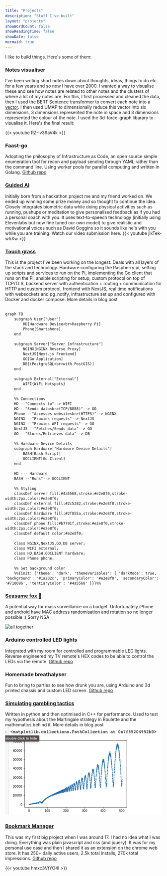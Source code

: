 ```yaml
---
title: "Projects"
description: "Stuff I've built"
layout: "projects"
showWordCount: false
showReadingTime: false
showDate: false
mermaid: true
---
```


I like to build things. Here's some of them:

### Notes visualiser

I've been writing short notes down about thoughts, ideas, things to do etc. for a few years and so now I have over 2000. I wanted a way to visualise these and see how notes are related to other notes and the clusters of where a lot of my notes are. For this, I first processed and cleaned the data, then I used the BERT Sentence transformer to convert each note into a [vector](https://en.wikipedia.org/wiki/Word_embedding). I then used UMAP to dimensionally reduce this vector into six dimensions, 3 dimensions represented the note in space and 3 dimensions represented the colour of the note. I used the 3d-force-graph libarary to visualise it. Here's the final result:

{{< youtube RZ-Iv39aV4k >}}

### Faast-go

Adopting the philosophy of Infrastructure as Code, an open source simple enumeration tool for recon and payload sending through YAML rather than the command line. Using worker pools for parallel computing and written in Golang. [Github repo](https://github.com/defectivemaker/faast-go)

### [Guided AI](https://guidedcoach.ai/)

Initially born from a hackathon project me and my friend worked on. We ended up winning some prize money and so thought to continue the idea. Closely integrates biometric data while doing physical activities such as running, pushups or meditation to give personalised feedback as if you had a personal coach with you. It uses text-to-speech technology (initially using Elevenlabs but now fine tuned our own model) to give realistic and motivational voices such as David Goggins so it sounds like he's with you while you are training. Watch our video submission here.
{{< youtube jlkTek-w5Xw >}}

### [Touch grass](/posts/touch-grass)

This is the project I've been working on the longest. Deals with all layers of the stack and technology. Hardware configuring the Raspberry pi, setting up scripts and services to run on the Pi, implementing the Go client that runs on the Pi, ansible scripting for setup, custom protocol on top of TCP/TLS, backend server with authentication + routing + communication for HTTP and custom protocol, frontend with NextJS, real time notifications with websockets and pg_notify, infrastructure set up and configured with Docker and docker compose.
More details in blog post

```mermaid

graph TB
    subgraph User["User"]
        HD[Hardware Device<br>Raspberry Pi]
        Phone[Smartphone]
    end

    subgraph Server["Server Infrastructure"]
        NGINX[NGINX Reverse Proxy]
        NextJS[Next.js Frontend]
        GO[Go Application]
        DB[(PostgreSQL<br>with PostGIS)]
    end

    subgraph External["External"]
        WIFI{WiFi Hotspots}
    end

    %% Connections
    HD --"Connects to"--> WIFI
    HD --"Sends data<br>(TCP/8888)"--> GO
    Phone --"Accesses website<br>(HTTPS)"--> NGINX
    NGINX --"Proxies requests"--> NextJS
    NGINX --"Proxies API requests"--> GO
    NextJS --"Fetches/Sends data"--> GO
    GO --"Stores/Retrieves data"--> DB

    %% Hardware Device Details
    subgraph Hardware["Hardware Device Details"]
        BASH[Bash Script]
        GOCLIENT[Go Client]
    end

    HD --- Hardware
    BASH --"Runs"--> GOCLIENT

    %% Styling
    classDef server fill:#4a5568,stroke:#e2e8f0,stroke-width:2px,color:#e2e8f0;
    classDef external fill:#2c5282,stroke:#e2e8f0,stroke-width:2px,color:#e2e8f0;
    classDef hardware fill:#2f855a,stroke:#e2e8f0,stroke-width:2px,color:#e2e8f0;
    classDef phone fill:#b7791f,stroke:#e2e8f0,stroke-width:2px,color:#e2e8f0;
    classDef default color:#e2e8f0;

    class NGINX,NextJS,GO,DB server;
    class WIFI external;
    class HD,BASH,GOCLIENT hardware;
    class Phone phone;

    %% Set background color
    %%{init: {'theme': 'dark', 'themeVariables': { 'darkMode': true, 'background': '#1a202c', 'primaryColor': '#e2e8f0', 'secondaryColor': '#718096', 'tertiaryColor': '#4a5568' }}}%%

```

### [Seasame fox 🦊](/posts/seasame-fox)

A potential way for mass surveillance on a budget. Unfortunately iPhone and android have MAC address randomisation and rotation so no longer possible :( Sorry NSA

![all together](<all\ together.jpg>)

### Arduino controlled LED lights

Integrated with my room for controlled and programmable LED lights. Reverse engineered my TV remote's HEX codes to be able to control the LEDs via the remote. [Github repo](https://github.com/defectivemaker/led-lights)

### Homemade breathalyser

Fun to bring to parties to see how drunk you are, using Arduino and 3d printed chassis and custom LED screen. [Github repo](https://github.com/defectivemaker/breathalyser)

### [Simulating gambling tactics](/posts/simulating-gambling-tactics)

Written in python and then optimised in C++ for performance. Used to test my hypothesis about the Martingale strategy in Roulette and the mathematics behind it.
More details in blog post
![weird-graph](weird_graph.png)

### [Bookmark Manager](https://chromewebstore.google.com/detail/bookmark-manager/agkebpnjkaemkbejjlinpbieghchlfda)

This was my first big project when I was around 17. I had no idea what I was doing. Everything
was plain javascript and css (and jquery). It was for my personal use case and then I shared it as
an extension on the chrome web store. It has 250+ daily active users, 2.5k total installs, 270k total impressions. [Github repo](https://github.com/josephf123/BM-MK-2)

{{< youtube hmxc3VtYO4I >}}

